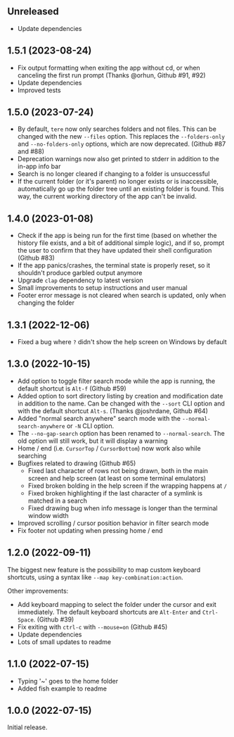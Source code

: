 ## Unreleased

- Update dependencies

## 1.5.1 (2023-08-24)

- Fix output formatting when exiting the app without cd, or when canceling the first run prompt (Thanks @orhun, Github #91, #92)
- Update dependencies
- Improved tests

## 1.5.0 (2023-07-24)

- By default, `tere` now only searches folders and not files. This can be changed with the new `--files` option. This replaces the `--folders-only` and `--no-folders-only` options, which are now deprecated. (Github #87 and #88)
- Deprecation warnings now also get printed to stderr in addition to the in-app info bar
- Search is no longer cleared if changing to a folder is unsuccessful
- If the current folder (or it's parent) no longer exists or is inaccessible, automatically go up the folder tree until an existing folder is found. This way, the current working directory of the app can't be invalid.

## 1.4.0 (2023-01-08)

- Check if the app is being run for the first time (based on whether the history file exists, and a bit of additional simple logic), and if so, prompt the user to confirm that they have updated their shell configuration (Github #83)
- If the app panics/crashes, the terminal state is properly reset, so it shouldn't produce garbled output anymore
- Upgrade `clap` dependency to latest version
- Small improvements to setup instructions and user manual
- Footer error message is not cleared when search is updated, only when changing the folder

## 1.3.1 (2022-12-06)

- Fixed a bug where `?` didn't show the help screen on Windows by default

## 1.3.0 (2022-10-15)

- Add option to toggle filter search mode while the app is running, the default shortcut is `Alt-f` (Github #59)
- Added option to sort directory listing by creation and modification date in addition to the name. Can be changed with the `--sort` CLI option and with the default shortcut `Alt-s`. (Thanks @joshrdane, Github #64)
- Added "normal search anywhere" search mode with the `--normal-search-anywhere` or `-N` CLI option.
- The `--no-gap-search` option has been renamed to `--normal-search`. The old option will still work, but it will display a warning
- Home / end (i.e. `CursorTop` / `CursorBottom`) now work also while searching
- Bugfixes related to drawing (Github #65)
   - Fixed last character of rows not being drawn, both in the main screen and help screen (at least on some terminal emulators)
   - Fixed broken bolding in the help screen if the wrapping happens at `/`
   - Fixed broken highlighting if the last character of a symlink is matched in a search
   - Fixed drawing bug when info message is longer than the terminal window width
- Improved scrolling / cursor position behavior in filter search mode
- Fix footer not updating when pressing home / end

## 1.2.0 (2022-09-11)

The biggest new feature is the possibility to map custom keyboard shortcuts, using a syntax like `--map key-combination:action`.

Other improvements:

- Add keyboard mapping to select the folder under the cursor and exit immediately. The default keyboard shortcuts are `Alt-Enter` and `Ctrl-Space`. (Github #39)
- Fix exiting with `ctrl-c` with `--mouse=on` (Github #45)
- Update dependencies
- Lots of small updates to readme

## 1.1.0 (2022-07-15)

- Typing '~' goes to the home folder
- Added fish example to readme

## 1.0.0 (2022-07-15)

Initial release.
